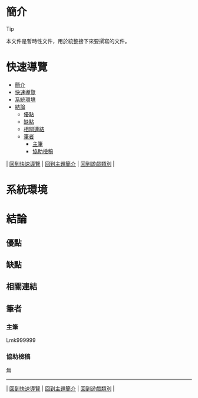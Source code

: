 # 簡介
> [!TIP]
> 本文件是暫時性文件，用於統整接下來要撰寫的文件。


# 快速導覽

- [簡介](#簡介)
- [快速導覽](#快速導覽)
- [系統環境](#系統環境)
- [結論](#結論)
  - [優點](#優點)
  - [缺點](#缺點)
  - [相關連結](#相關連結)
  - [筆者](#筆者)
    - [主筆](#主筆)
    - [協助檢稿](#協助檢稿)


|
[回到快速導覽](#快速導覽)
|
[回到主題簡介](./JetBrains.md)
|
[回到遊戲類別](../Program.md)
|



# 系統環境




# 結論

## 優點


## 缺點


## 相關連結


## 筆者


### 主筆
Lmk999999


### 協助檢稿
無


---

|
[回到快速導覽](#快速導覽)
|
[回到主題簡介](./Git.md)
|
[回到遊戲類別](../Program.md)
|